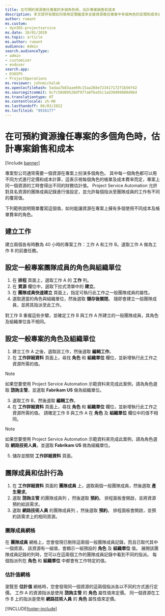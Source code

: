 ```yaml
---
title: 在可預約資源擔任專案的多個角色時，估計專案銷售和成本
description: 本文提供有關如何使用定價維度來支援資源擔任專案中多個角色的定價和成本估算的資訊。
author: rumant
ms.custom:
- dyn365-projectservice
ms.date: 10/01/2020
ms.topic: article
ms.author: rumant
audience: Admin
search.audienceType:
- admin
- customizer
- enduser
search.app:
- D365PS
- ProjectOperations
ms.reviewer: johnmichalak
ms.openlocfilehash: 5adaa7b83aae69c15aa268e723417172f1b56f42
ms.sourcegitcommit: 6cfc50d89528df977a8f6a55c1ad39d99800d9b4
ms.translationtype: HT
ms.contentlocale: zh-HK
ms.lasthandoff: 06/03/2022
ms.locfileid: "8916177"
---
```

# <a name="estimate-project-sales-and-costs-when-a-bookable-resource-fills-multiple-roles-for-a-project"></a>在可預約資源擔任專案的多個角色時，估計專案銷售和成本 

[!include [banner](../includes/psa-now-project-operations.md)]

專案型公司通常需要一個資源在專案上扮演多個角色。 其中每一個角色都可以用不同方式進行定價和成本計算，這表示視每個角色的帳單及成本費率而定，專案上同一個資源的工時會得出不同的財務估計值。 Project Service Automation 允許對具名資源的團隊成員記錄進行值設定，並允許每個指派至團隊成員的工作有不同的覆寫值。

下列範例說明簡單覆寫這個值，如何能讓資源在專案上擁有多個使用不同成本及帳單費率的角色。

## <a name="create-tasks"></a>建立工作
建立兩個各有時數為 40 小時的專案工作：工作 A 和工作 B。選取工作 A 做為工作 B 的前置任務。

## <a name="set-up-role-and-organization-unit-for-a-generic-project-team-member"></a>設定一般專案團隊成員的角色與組織單位

1. 在 **排程** 頁面上，選取工作 A 的 **工作** 列。 
2. 在 **資源** 欄位中，選取下拉式清單中的 **建立**。
3. 在 **團隊成員快速建立** 頁面上，指定可執行此工作之一般團隊成員的屬性。
4. 選取適當的角色與組織單位，然後選取 **儲存後關閉**。 隨即會建立一般團隊成員，並將其指派至此工作。 

對工作 B 重複這些步驟，並確定工作 B 與工作 A 所建立的一般團隊成員，其角色及組織單位各不相同。 

## <a name="set-up-role-and-organization-unit-for-a-project-task"></a>設定一般專案的角色及組織單位

1. 建立工作 A 之後，選取該工作，然後選取 **編輯工作**。
2. 在 **工作詳細資料** 頁面上，尋找 **角色** 和 **組織單位** 欄位，並新增執行此工作之資源所需的值。 

  > [!NOTE]
  > 如果您要使用 Project Service Automation 示範資料來完成此案例，請為角色選取 **諮詢主管**，並選取 **Fabrikam US** 做為組織單位。

3. 選取工作 B，然後選取 **編輯工作**。
4. 在 **工作詳細資料** 頁面上，尋找 **角色** 和 **組織單位** 欄位，並新增執行此工作之資源所需的值。 請確定工作 B 與工作 A 在 **角色** 及 **組織單位** 欄位中的值不相同。 

  > [!NOTE]
  > 如果您要使用 Project Service Automation 示範資料來完成此案例，請為角色選取 **網路技術人員**，並選取 **Fabrikam US** 做為組織單位。

5. 儲存並關閉 **工作詳細資料** 頁面。 

## <a name="team-member-and-estimates-behavior"></a>團隊成員和估計行為 

1. 在 **工作詳細資料** 頁面的 **團隊成員** 上，選取兩個一般團隊成員，然後選取 **產生需求**。 
2. 選取 **諮詢主管** 的團隊成員列 ，然後選取 **預約**。 排程面板會開啟，並將資源預約給該需求。
3. 選取 **網路技術人員** 的團隊成員列 ，然後選取 **預約**。 排程面板會開啟，並預約該需求上的相同資源。

### <a name="team-member-grid"></a>團隊成員網格 
在 **團隊成員** 網格上，您會發現已刪除這兩個一般團隊成員記錄，而且已取代其中一個資源。 該資源有一組值，會顯示一組預設的 **角色** 及 **組織單位** 值。
展開該團隊成員記錄的列時，您可以在這兩個工作的團隊成員記錄中看到不同的指派。 每個指派列在 **角色** 和 **組織單位** 中都會有工作特定的值。 

### <a name="estimates-grid"></a>估計值網格 
瀏覽至 **估計值** 網格時，您會發現同一個資源的這兩個指派各以不同的方式進行定價。
工作 A 的資源指派是使用 **諮詢主管** 的 **角色** 屬性值來定價。 同一個資源在工作 B 上的指派是使用 **網路技術人員** 的 **角色** 屬性值來定價。



[!INCLUDE[footer-include](../includes/footer-banner.md)]
